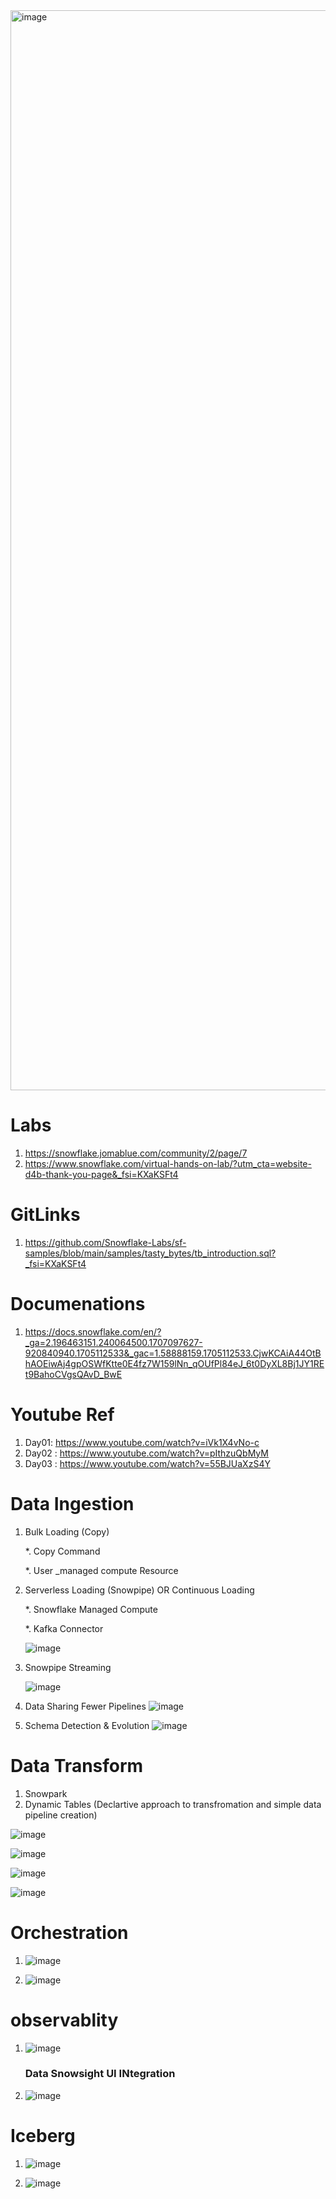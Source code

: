 
<img width="1728" alt="image" src="https://github.com/anjijava16/SnowFlakeDBUtils_RedShiftUtils/assets/5849522/760d2391-7aa8-4867-b1dd-27929ab218a8">



# Labs
1. https://snowflake.jomablue.com/community/2/page/7
1. https://www.snowflake.com/virtual-hands-on-lab/?utm_cta=website-d4b-thank-you-page&_fsi=KXaKSFt4

# GitLinks
1. https://github.com/Snowflake-Labs/sf-samples/blob/main/samples/tasty_bytes/tb_introduction.sql?_fsi=KXaKSFt4

# Documenations
1. https://docs.snowflake.com/en/?_ga=2.196463151.240064500.1707097627-920840940.1705112533&_gac=1.58888159.1705112533.CjwKCAiA44OtBhAOEiwAj4gpOSWfKtte0E4fz7W159lNn_qOUfPl84eJ_6t0DyXL8Bj1JY1REt9BahoCVgsQAvD_BwE

# Youtube Ref
1. Day01: https://www.youtube.com/watch?v=iVk1X4vNo-c
2. Day02 : https://www.youtube.com/watch?v=pIthzuQbMyM
3. Day03 : https://www.youtube.com/watch?v=55BJUaXzS4Y


# Data Ingestion

1. Bulk Loading (Copy)

   *. Copy Command
   
   *. User _managed compute Resource

   
3. Serverless Loading (Snowpipe) OR Continuous Loading 

   *.   Snowflake Managed Compute
   
   *.   Kafka Connector


   ![image](https://github.com/anjijava16/SnowFlakeDBUtils_RedShiftUtils/assets/5849522/292f52ef-34ba-4600-959c-2c9bb91a338a)

4. Snowpipe Streaming

   ![image](https://github.com/anjijava16/SnowFlakeDBUtils_RedShiftUtils/assets/5849522/1216c912-695a-4672-9677-388c157c111b)

5. Data Sharing  Fewer Pipelines
      ![image](https://github.com/anjijava16/SnowFlakeDBUtils_RedShiftUtils/assets/5849522/62cec2ef-662c-4f72-8ba5-49ae4d8d7102)


6. Schema Detection & Evolution
   ![image](https://github.com/anjijava16/SnowFlakeDBUtils_RedShiftUtils/assets/5849522/2e2c2701-b755-4647-a9d8-f9b346473fc9)




# Data Transform 
1. Snowpark
2. Dynamic Tables (Declartive approach to transfromation and simple data pipeline creation)
   
![image](https://github.com/anjijava16/SnowFlakeDBUtils_RedShiftUtils/assets/5849522/88f5f167-3933-4f05-a0cb-02351c67af15)


![image](https://github.com/anjijava16/SnowFlakeDBUtils_RedShiftUtils/assets/5849522/b9ef3586-665c-489e-8133-76f49da38c3f)


![image](https://github.com/anjijava16/SnowFlakeDBUtils_RedShiftUtils/assets/5849522/e5a6e6f2-95f2-4e04-a415-3b1d59289b3f)


![image](https://github.com/anjijava16/SnowFlakeDBUtils_RedShiftUtils/assets/5849522/cdbf9909-46fe-4a56-8a56-40f170c68661)


# Orchestration
1. ![image](https://github.com/anjijava16/SnowFlakeDBUtils_RedShiftUtils/assets/5849522/b81ff0bb-2adb-4634-bb95-2651f795577f)
   
3. ![image](https://github.com/anjijava16/SnowFlakeDBUtils_RedShiftUtils/assets/5849522/9bf0f443-95f5-4eee-accf-4d20202b7f57)

# observablity

1. ![image](https://github.com/anjijava16/SnowFlakeDBUtils_RedShiftUtils/assets/5849522/3329edba-dfe2-4fef-9bab-4099798a304f)
   ### Data Snowsight UI INtegration 
3. ![image](https://github.com/anjijava16/SnowFlakeDBUtils_RedShiftUtils/assets/5849522/c34593e8-2309-47e9-9593-b34807f21cd6)

# Iceberg
1. ![image](https://github.com/anjijava16/SnowFlakeDBUtils_RedShiftUtils/assets/5849522/bf82fbfc-5f10-46cc-9821-7fca81546e75)

2. ![image](https://github.com/anjijava16/SnowFlakeDBUtils_RedShiftUtils/assets/5849522/34b69938-e9c0-4d0a-886a-85dacebfa0af)



